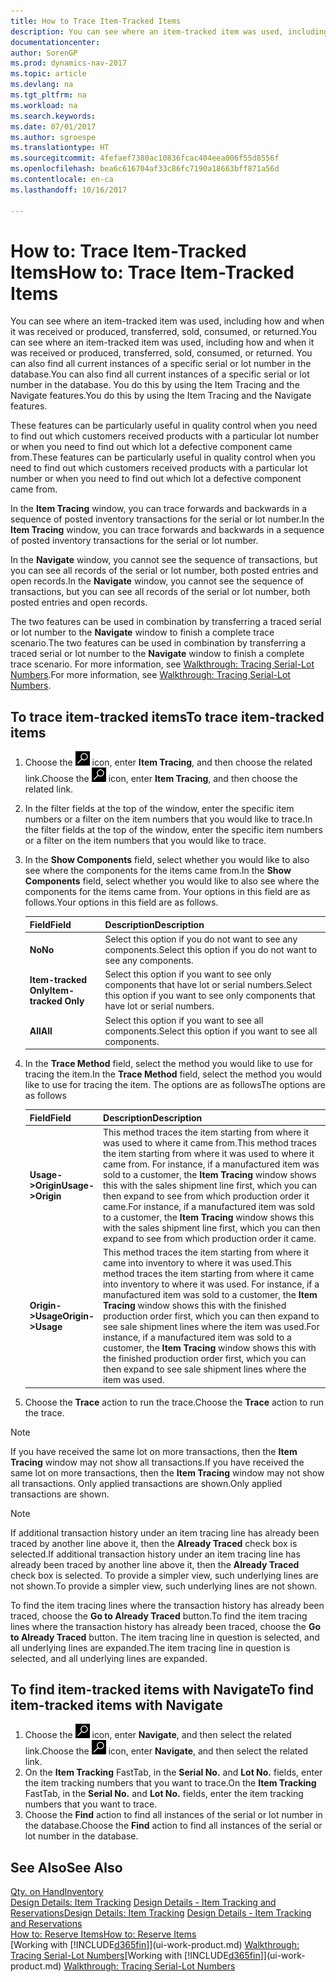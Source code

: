 ```yaml
---
title: How to Trace Item-Tracked Items
description: You can see where an item-tracked item was used, including how and when it was received or produced, transferred, sold, consumed, or returned. You can also find all current instances of a specific serial or lot number in the database. You do this by using the Item Tracing and the Navigate features.
documentationcenter: 
author: SorenGP
ms.prod: dynamics-nav-2017
ms.topic: article
ms.devlang: na
ms.tgt_pltfrm: na
ms.workload: na
ms.search.keywords: 
ms.date: 07/01/2017
ms.author: sgroespe
ms.translationtype: HT
ms.sourcegitcommit: 4fefaef7380ac10836fcac404eea006f55d8556f
ms.openlocfilehash: bea6c616704af33c86fc7190a18663bff871a56d
ms.contentlocale: en-ca
ms.lasthandoff: 10/16/2017

---
```

# <a name="how-to-trace-item-tracked-items"></a><span data-ttu-id="e055a-105">How to: Trace Item-Tracked Items</span><span class="sxs-lookup"><span data-stu-id="e055a-105">How to: Trace Item-Tracked Items</span></span>
<span data-ttu-id="e055a-106">You can see where an item-tracked item was used, including how and when it was received or produced, transferred, sold, consumed, or returned.</span><span class="sxs-lookup"><span data-stu-id="e055a-106">You can see where an item-tracked item was used, including how and when it was received or produced, transferred, sold, consumed, or returned.</span></span> <span data-ttu-id="e055a-107">You can also find all current instances of a specific serial or lot number in the database.</span><span class="sxs-lookup"><span data-stu-id="e055a-107">You can also find all current instances of a specific serial or lot number in the database.</span></span> <span data-ttu-id="e055a-108">You do this by using the Item Tracing and the Navigate features.</span><span class="sxs-lookup"><span data-stu-id="e055a-108">You do this by using the Item Tracing and the Navigate features.</span></span>  

 <span data-ttu-id="e055a-109">These features can be particularly useful in quality control when you need to find out which customers received products with a particular lot number or when you need to find out which lot a defective component came from.</span><span class="sxs-lookup"><span data-stu-id="e055a-109">These features can be particularly useful in quality control when you need to find out which customers received products with a particular lot number or when you need to find out which lot a defective component came from.</span></span>  

 <span data-ttu-id="e055a-110">In the **Item Tracing** window, you can trace forwards and backwards in a sequence of posted inventory transactions for the serial or lot number.</span><span class="sxs-lookup"><span data-stu-id="e055a-110">In the **Item Tracing** window, you can trace forwards and backwards in a sequence of posted inventory transactions for the serial or lot number.</span></span>  

 <span data-ttu-id="e055a-111">In the **Navigate** window, you cannot see the sequence of transactions, but you can see all records of the serial or lot number, both posted entries and open records.</span><span class="sxs-lookup"><span data-stu-id="e055a-111">In the **Navigate** window, you cannot see the sequence of transactions, but you can see all records of the serial or lot number, both posted entries and open records.</span></span>  

 <span data-ttu-id="e055a-112">The two features can be used in combination by transferring a traced serial or lot number to the **Navigate** window to finish a complete trace scenario.</span><span class="sxs-lookup"><span data-stu-id="e055a-112">The two features can be used in combination by transferring a traced serial or lot number to the **Navigate** window to finish a complete trace scenario.</span></span> <span data-ttu-id="e055a-113">For more information, see [Walkthrough: Tracing Serial-Lot Numbers](walkthrough-tracing-serial-lot-numbers.md).</span><span class="sxs-lookup"><span data-stu-id="e055a-113">For more information, see [Walkthrough: Tracing Serial-Lot Numbers](walkthrough-tracing-serial-lot-numbers.md).</span></span>  

## <a name="to-trace-item-tracked-items"></a><span data-ttu-id="e055a-114">To trace item-tracked items</span><span class="sxs-lookup"><span data-stu-id="e055a-114">To trace item-tracked items</span></span>  

1.  <span data-ttu-id="e055a-115">Choose the ![Search for Page or Report](media/ui-search/search_small.png "Search for Page or Report icon") icon, enter **Item Tracing**, and then choose the related link.</span><span class="sxs-lookup"><span data-stu-id="e055a-115">Choose the ![Search for Page or Report](media/ui-search/search_small.png "Search for Page or Report icon") icon, enter **Item Tracing**, and then choose the related link.</span></span>  
2.  <span data-ttu-id="e055a-116">In the filter fields at the top of the window, enter the specific item numbers or a filter on the item numbers that you would like to trace.</span><span class="sxs-lookup"><span data-stu-id="e055a-116">In the filter fields at the top of the window, enter the specific item numbers or a filter on the item numbers that you would like to trace.</span></span>  
3.  <span data-ttu-id="e055a-117">In the **Show Components** field, select whether you would like to also see where the components for the items came from.</span><span class="sxs-lookup"><span data-stu-id="e055a-117">In the **Show Components** field, select whether you would like to also see where the components for the items came from.</span></span> <span data-ttu-id="e055a-118">Your options in this field are as follows.</span><span class="sxs-lookup"><span data-stu-id="e055a-118">Your options in this field are as follows.</span></span>  

    |<span data-ttu-id="e055a-119">Field</span><span class="sxs-lookup"><span data-stu-id="e055a-119">Field</span></span>|<span data-ttu-id="e055a-120">Description</span><span class="sxs-lookup"><span data-stu-id="e055a-120">Description</span></span>|  
    |----------------------------------|---------------------------------------|  
    |<span data-ttu-id="e055a-121">**No**</span><span class="sxs-lookup"><span data-stu-id="e055a-121">**No**</span></span>|<span data-ttu-id="e055a-122">Select this option if you do not want to see any components.</span><span class="sxs-lookup"><span data-stu-id="e055a-122">Select this option if you do not want to see any components.</span></span>|  
    |<span data-ttu-id="e055a-123">**Item-tracked Only**</span><span class="sxs-lookup"><span data-stu-id="e055a-123">**Item-tracked Only**</span></span>|<span data-ttu-id="e055a-124">Select this option if you want to see only components that have lot or serial numbers.</span><span class="sxs-lookup"><span data-stu-id="e055a-124">Select this option if you want to see only components that have lot or serial numbers.</span></span>|  
    |<span data-ttu-id="e055a-125">**All**</span><span class="sxs-lookup"><span data-stu-id="e055a-125">**All**</span></span>|<span data-ttu-id="e055a-126">Select this option if you want to see all components.</span><span class="sxs-lookup"><span data-stu-id="e055a-126">Select this option if you want to see all components.</span></span>|  

4.  <span data-ttu-id="e055a-127">In the **Trace Method** field, select the method you would like to use for tracing the item.</span><span class="sxs-lookup"><span data-stu-id="e055a-127">In the **Trace Method** field, select the method you would like to use for tracing the item.</span></span> <span data-ttu-id="e055a-128">The options are as follows</span><span class="sxs-lookup"><span data-stu-id="e055a-128">The options are as follows</span></span>  

    |<span data-ttu-id="e055a-129">Field</span><span class="sxs-lookup"><span data-stu-id="e055a-129">Field</span></span>|<span data-ttu-id="e055a-130">Description</span><span class="sxs-lookup"><span data-stu-id="e055a-130">Description</span></span>|  
    |----------------------------------|---------------------------------------|  
    |<span data-ttu-id="e055a-131">**Usage->Origin**</span><span class="sxs-lookup"><span data-stu-id="e055a-131">**Usage->Origin**</span></span>|<span data-ttu-id="e055a-132">This method traces the item starting from where it was used to where it came from.</span><span class="sxs-lookup"><span data-stu-id="e055a-132">This method traces the item starting from where it was used to where it came from.</span></span> <span data-ttu-id="e055a-133">For instance, if a manufactured item was sold to a customer, the **Item Tracing** window shows this with the sales shipment line first, which you can then expand to see from which production order it came.</span><span class="sxs-lookup"><span data-stu-id="e055a-133">For instance, if a manufactured item was sold to a customer, the **Item Tracing** window shows this with the sales shipment line first, which you can then expand to see from which production order it came.</span></span>|  
    |<span data-ttu-id="e055a-134">**Origin->Usage**</span><span class="sxs-lookup"><span data-stu-id="e055a-134">**Origin->Usage**</span></span>|<span data-ttu-id="e055a-135">This method traces the item starting from where it came into inventory to where it was used.</span><span class="sxs-lookup"><span data-stu-id="e055a-135">This method traces the item starting from where it came into inventory to where it was used.</span></span> <span data-ttu-id="e055a-136">For instance, if a manufactured item was sold to a customer, the **Item Tracing** window shows this with the finished production order first, which you can then expand to see sale shipment lines where the item was used.</span><span class="sxs-lookup"><span data-stu-id="e055a-136">For instance, if a manufactured item was sold to a customer, the **Item Tracing** window shows this with the finished production order first, which you can then expand to see sale shipment lines where the item was used.</span></span>|  

5.  <span data-ttu-id="e055a-137">Choose the **Trace** action to run the trace.</span><span class="sxs-lookup"><span data-stu-id="e055a-137">Choose the **Trace** action to run the trace.</span></span>  

> [!NOTE]  
>  <span data-ttu-id="e055a-138">If you have received the same lot on more transactions, then the **Item Tracing** window may not show all transactions.</span><span class="sxs-lookup"><span data-stu-id="e055a-138">If you have received the same lot on more transactions, then the **Item Tracing** window may not show all transactions.</span></span> <span data-ttu-id="e055a-139">Only applied transactions are shown.</span><span class="sxs-lookup"><span data-stu-id="e055a-139">Only applied transactions are shown.</span></span>  

> [!NOTE]  
>  <span data-ttu-id="e055a-140">If additional transaction history under an item tracing line has already been traced by another line above it, then the **Already Traced** check box is selected.</span><span class="sxs-lookup"><span data-stu-id="e055a-140">If additional transaction history under an item tracing line has already been traced by another line above it, then the **Already Traced** check box is selected.</span></span> <span data-ttu-id="e055a-141">To provide a simpler view, such underlying lines are not shown.</span><span class="sxs-lookup"><span data-stu-id="e055a-141">To provide a simpler view, such underlying lines are not shown.</span></span>  
>   
>  <span data-ttu-id="e055a-142">To find the item tracing lines where the transaction history has already been traced, choose the **Go to Already Traced** button.</span><span class="sxs-lookup"><span data-stu-id="e055a-142">To find the item tracing lines where the transaction history has already been traced, choose the **Go to Already Traced** button.</span></span> <span data-ttu-id="e055a-143">The item tracing line in question is selected, and all underlying lines are expanded.</span><span class="sxs-lookup"><span data-stu-id="e055a-143">The item tracing line in question is selected, and all underlying lines are expanded.</span></span>  

## <a name="to-find-item-tracked-items-with-navigate"></a><span data-ttu-id="e055a-144">To find item-tracked items with Navigate</span><span class="sxs-lookup"><span data-stu-id="e055a-144">To find item-tracked items with Navigate</span></span>  

1.  <span data-ttu-id="e055a-145">Choose the ![Search for Page or Report](media/ui-search/search_small.png "Search for Page or Report icon") icon, enter **Navigate**, and then select the related link.</span><span class="sxs-lookup"><span data-stu-id="e055a-145">Choose the ![Search for Page or Report](media/ui-search/search_small.png "Search for Page or Report icon") icon, enter **Navigate**, and then select the related link.</span></span>  
2.  <span data-ttu-id="e055a-146">On the **Item Tracking** FastTab, in the **Serial No.** and **Lot No.** fields, enter the item tracking numbers that you want to trace.</span><span class="sxs-lookup"><span data-stu-id="e055a-146">On the **Item Tracking** FastTab, in the **Serial No.** and **Lot No.** fields, enter the item tracking numbers that you want to trace.</span></span>  
3.  <span data-ttu-id="e055a-147">Choose the **Find** action to find all instances of the serial or lot number in the database.</span><span class="sxs-lookup"><span data-stu-id="e055a-147">Choose the **Find** action to find all instances of the serial or lot number in the database.</span></span>  

## <a name="see-also"></a><span data-ttu-id="e055a-148">See Also</span><span class="sxs-lookup"><span data-stu-id="e055a-148">See Also</span></span>  
[<span data-ttu-id="e055a-149">Qty. on Hand</span><span class="sxs-lookup"><span data-stu-id="e055a-149">Inventory</span></span>](inventory-manage-inventory.md)  
<span data-ttu-id="e055a-150">[Design Details: Item Tracking](design-details-item-tracking.md)
[Design Details - Item Tracking and Reservations](design-details-item-tracking-and-reservations.md)</span><span class="sxs-lookup"><span data-stu-id="e055a-150">[Design Details: Item Tracking](design-details-item-tracking.md)
[Design Details - Item Tracking and Reservations](design-details-item-tracking-and-reservations.md)</span></span>  
[<span data-ttu-id="e055a-151">How to: Reserve Items</span><span class="sxs-lookup"><span data-stu-id="e055a-151">How to: Reserve Items</span></span>](inventory-how-to-reserve-items.md)  
<span data-ttu-id="e055a-152">[Working with [!INCLUDE[d365fin](includes/d365fin_md.md)]](ui-work-product.md)
[Walkthrough: Tracing Serial-Lot Numbers](walkthrough-tracing-serial-lot-numbers.md)</span><span class="sxs-lookup"><span data-stu-id="e055a-152">[Working with [!INCLUDE[d365fin](includes/d365fin_md.md)]](ui-work-product.md)
[Walkthrough: Tracing Serial-Lot Numbers](walkthrough-tracing-serial-lot-numbers.md)</span></span>

